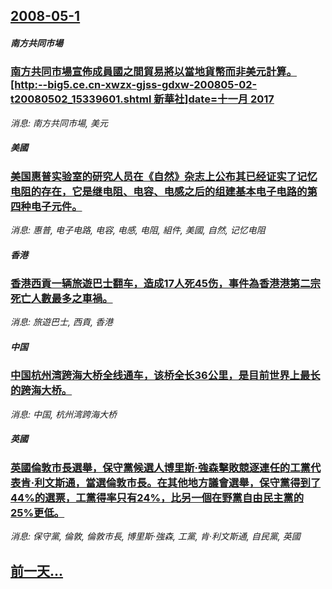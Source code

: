 ## [2008-05-1](/news/2008/05/1/index.md)

##### 南方共同市場
### [南方共同市場宣佈成員國之間貿易將以當地貨幣而非美元計算。[http:--big5.ce.cn-xwzx-gjss-gdxw-200805-02-t20080502_15339601.shtml 新華社]date=十一月 2017 ](/news/2008/05/1/南方共同市場宣佈成員國之間貿易將以當地貨幣而非美元計算-http-big5cecn-xwzx-gjss-gdx.md)
_消息: 南方共同市場, 美元_

##### 美國
### [美国惠普实验室的研究人员在《自然》杂志上公布其已经证实了记忆电阻的存在，它是继电阻、电容、电感之后的组建基本电子电路的第四种电子元件。](/news/2008/05/1/美国惠普实验室的研究人员在-自然-杂志上公布其已经证实了记忆电阻的存在-它是继电阻-电容-电感之后的组建基本电子电路的第.md)
_消息: 惠普, 电子电路, 电容, 电感, 电阻, 組件, 美國, 自然, 记忆电阻_

##### 香港
### [香港西貢一辆旅遊巴士翻车，造成17人死45伤，事件為香港港第二宗死亡人數最多之車禍。](/news/2008/05/1/香港西貢一辆旅遊巴士翻车-造成17人死45伤-事件為香港港第二宗死亡人數最多之車禍.md)
_消息: 旅遊巴士, 西貢, 香港_

##### 中国
### [中国杭州湾跨海大桥全线通车，该桥全长36公里，是目前世界上最长的跨海大桥。](/news/2008/05/1/中国杭州湾跨海大桥全线通车-该桥全长36公里-是目前世界上最长的跨海大桥.md)
_消息: 中国, 杭州湾跨海大桥_

##### 英國
### [英國倫敦市長選舉，保守黨候選人博里斯·強森擊敗競逐連任的工黨代表肯·利文斯通，當選倫敦市長。在其他地方議會選舉，保守黨得到了44%的選票，工黨得率只有24%，比另一個在野黨自由民主黨的25%更低。](/news/2008/05/1/英國倫敦市長選舉-保守黨候選人博里斯-強森擊敗競逐連任的工黨代表肯-利文斯通-當選倫敦市長-在其他地方議會選舉-保守黨得.md)
_消息: 保守黨, 倫敦, 倫敦市長, 博里斯·強森, 工黨, 肯·利文斯通, 自民黨, 英國_

## [前一天...](/news/2008/04/30/index.md)

